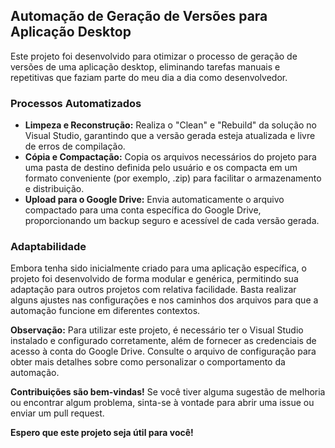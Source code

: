 ## Automação de Geração de Versões para Aplicação Desktop

Este projeto foi desenvolvido para otimizar o processo de geração de versões de uma aplicação desktop, eliminando tarefas manuais e repetitivas que faziam parte do meu dia a dia como desenvolvedor.

### Processos Automatizados

* **Limpeza e Reconstrução:** Realiza o "Clean" e "Rebuild" da solução no Visual Studio, garantindo que a versão gerada esteja atualizada e livre de erros de compilação.
* **Cópia e Compactação:** Copia os arquivos necessários do projeto para uma pasta de destino definida pelo usuário e os compacta em um formato conveniente (por exemplo, .zip) para facilitar o armazenamento e distribuição.
* **Upload para o Google Drive:** Envia automaticamente o arquivo compactado para uma conta específica do Google Drive, proporcionando um backup seguro e acessível de cada versão gerada.

### Adaptabilidade

Embora tenha sido inicialmente criado para uma aplicação específica, o projeto foi desenvolvido de forma modular e genérica, permitindo sua adaptação para outros projetos com relativa facilidade. Basta realizar alguns ajustes nas configurações e nos caminhos dos arquivos para que a automação funcione em diferentes contextos.

**Observação:** Para utilizar este projeto, é necessário ter o Visual Studio instalado e configurado corretamente, além de fornecer as credenciais de acesso à conta do Google Drive. Consulte o arquivo de configuração para obter mais detalhes sobre como personalizar o comportamento da automação.

**Contribuições são bem-vindas!** Se você tiver alguma sugestão de melhoria ou encontrar algum problema, sinta-se à vontade para abrir uma issue ou enviar um pull request.

**Espero que este projeto seja útil para você!** 
